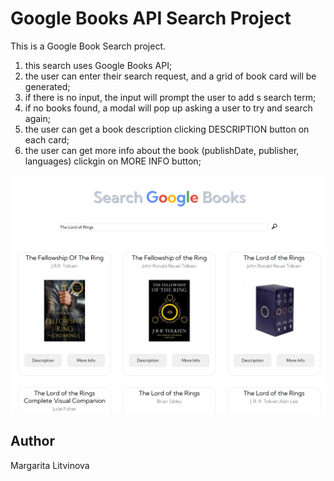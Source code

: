 # Google Books API Search Project

This is a Google Book Search project. 

1. this search uses Google Books API;
2. the user can enter their search request, and a grid of book card will be generated;
3. if there is no input, the input will prompt the user to add s search term;
4. if no books found, a modal will pop up asking a user to try and search again;
5. the user can get a book description clicking DESCRIPTION button on each card;
6. the user can get more info about the book (publishDate, publisher, languages) clickgin on MORE INFO button;

![This is an image](./assets/google-books-search.png)

## Author
Margarita Litvinova
